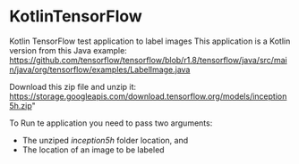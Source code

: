 # KotlinTensorFlow
Kotlin TensorFlow test application to label images
This application is a Kotlin version from this Java example:
https://github.com/tensorflow/tensorflow/blob/r1.8/tensorflow/java/src/main/java/org/tensorflow/examples/LabelImage.java

Download this zip file and unzip it:
https://storage.googleapis.com/download.tensorflow.org/models/inception5h.zip"

To Run te application you need to pass two arguments:
- The unziped _inception5h_ folder location, and
- The location of an image to be labeled
